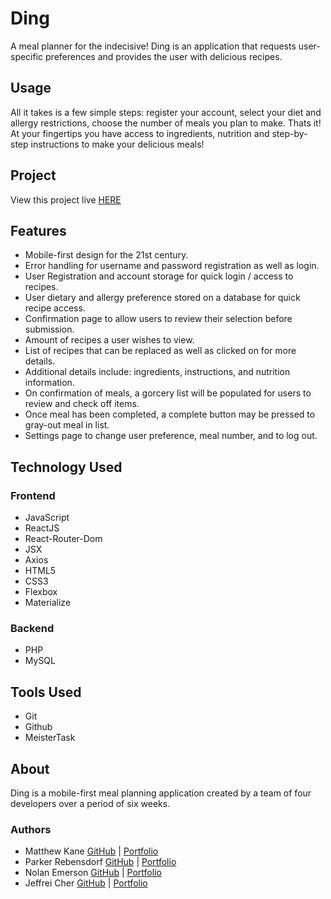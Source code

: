 # Ding
A meal planner for the indecisive! Ding is an application that requests user-specific preferences and provides the user with delicious recipes.

## Usage

All it takes is a few simple steps: register your account, select your diet and allergy restrictions, choose the number of meals you plan to make. Thats it! At your fingertips you have access to ingredients, nutrition and step-by-step instructions to make your delicious meals!

## Project

View this project live [HERE](https://dingdinner.com)

## Features

* Mobile-first design for the 21st century.
* Error handling for username and password registration as well as login.
* User Registration and account storage for quick login / access to recipes.
* User dietary and allergy preference stored on a database for quick recipe access.
* Confirmation page to allow users to review their selection before submission. 
* Amount of recipes a user wishes to view.
* List of recipes that can be replaced as well as clicked on for more details.
* Additional details include: ingredients, instructions, and nutrition information.
* On confirmation of meals, a gorcery list will be populated for users to review and check off items.
* Once meal has been completed, a complete button may be pressed to gray-out meal in list.
* Settings page to change user preference, meal number, and to log out.

## Technology Used

### Frontend

* JavaScript
* ReactJS
* React-Router-Dom
* JSX
* Axios
* HTML5
* CSS3
* Flexbox
* Materialize

### Backend

* PHP
* MySQL

## Tools Used

* Git
* Github
* MeisterTask

## About

Ding is a mobile-first meal planning application created by a team of four developers over a period of six weeks.

### Authors 

* Matthew Kane [GitHub](https://github.com/kaneMJ) | [Portfolio](http://matthewjkane.com/)
* Parker Rebensdorf [GitHub](https://github.com/PDRX91) | [Portfolio](https://parkerrebensdorf.com/)
* Nolan Emerson [GitHub](https://github.com/nolanemerson) | [Portfolio](https://nolanemerson.com/)
* Jeffrei Cher [GitHub](https://github.com/jeffreicher) | [Portfolio](https://jeffreicher.com/)
